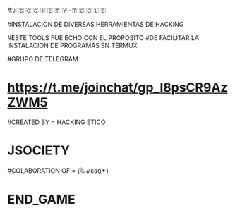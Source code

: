 #🇯 🇸 🇴 🇨 🇮 🇪 🇹 🇾 -🇹 🇴 🇴 🇱 🇸 


#INSTALACION DE DIVERSAS HERRAMIENTAS DE HACKING

#ESTE TOOLS FUE ECHO CON EL PROPOSITO
#DE FACILITAR LA INSTALACION DE PROGRAMAS EN TERMUX


#GRUPO  DE TELEGRAM 
# https://t.me/joinchat/gp_I8psCR9AzZWM5


#CREATED BY = HACKING ETICO
#               JSOCIETY
#COLABORATION OF = (ঔℳɛɢɑ͜͡✦)
# END_GAME
